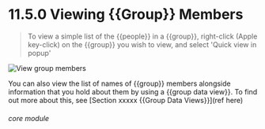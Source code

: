 # 11.5.0    Viewing {{Group}} Members

> To view a simple list of the {{people}} in a {{group}}, right-click (Apple key-click) on the {{group}} you wish to view, and select 'Quick view in popup' 

 ![View group members](106a.png)
 
 You can also view the list of names of {{group}} members alongside information that you hold about them by using a {{group data view}}. To find out more about this, see [Section xxxxx {{Group Data Views}}](ref here)


###### core module

